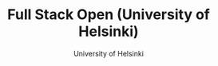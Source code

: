 ---
title: "Full Stack Open (University of Helsinki)"
description: "Modern web development with React, Redux, Node.js, MongoDB, GraphQL, TypeScript and testing - comprehensive full stack curriculum."
topic: "Courses"
category: course
author: "University of Helsinki"
url: "https://fullstackopen.com/"
tags: ["full-stack", "react", "nodejs", "mongodb", "graphql", "typescript"]
difficulty: intermediate
format: course
estimatedTime: "100 hours"
license: "Creative Commons"
isFree: true
isOpenSource: false
publishedAt: 2025-10-16
featured: true
---